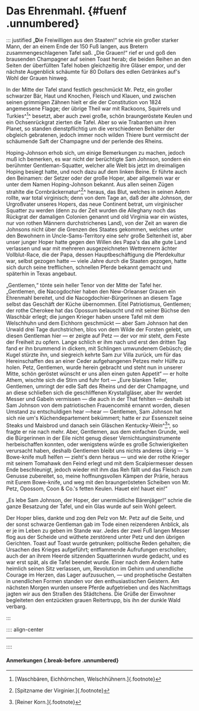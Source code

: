 # Das Ehrenmahl. {#fuenf .unnumbered}

::: justified
„**D**ie Freiwilligen aus den Staaten!“ schrie ein großer starker Mann, der an einem
Ende der 150 Fuß langen, aus Bretern zusammengeschlagenen Tafel saß. „Die
Grauen!“ rief er und goß den brausenden Champagner auf seinen Toast herab; die
beiden Reihen an den Seiten der überfüllten Tafel hoben gleichzeitig ihre Gläser
empor, und der nächste Augenblick schäumte für 80 Dollars des edlen Getränkes
auf's Wohl der Grauen hinweg.

In der Mitte der Tafel stand festlich geschmückt Mr. Petz, ein großer schwarzer
Bär, Haut und Knochen, Fleisch und Klauen, und zwischen seinen grimmigen Zähnen
hielt er die der Constitution von 1824 angemessene Flagge; der übrige Theil war
mit Rackoons, Squirrels und Turkies^[^0500]^ besetzt, aber auch zwei große, schön
braungeröstete Keulen und ein Ochsenrückgrat zierten die Tafel. Aber so wie
Trabanten um ihren Planet, so standen dienstpflichtig um die verschiedenen
Behälter der obgleich gebratenen, jedoch immer noch wilden Thiere bunt vermischt
der schäumende Saft der Champagne und der perlende des Rheins.

Hoping-Johnson erhob sich, um einige Bemerkungen zu machen, jedoch muß ich
bemerken, es war nicht der berüchtigte Sam Johnson, sondern ein berühmter
Gentleman-Squatter, welcher alle Welt bis jetzt im dreimaligen Hoping besiegt
hatte, und noch dazu auf dem linken Beine. Er führte auch den Beinamen: der
Setzer oder der große Hoper, aber allgemein war er unter dem Namen
Hoping-Johnson bekannt. Aus allen seinen Zügen strahlte die Cornbräckernatur^[^0501]^
heraus, das Blut, welches in seinen Adern rollte, war total virginisch; denn von
dem Tage an, daß der alte Johnson, der Urgroßvater unseres Hopers, das neue
Continent betrat, um virginischer Squatter zu werden (denn zu der Zeit wurden
die Alleghany noch das Rückgrat der damaligen Colonien genannt und old Virginia
war ein wüstes, nur von rothen Männern durchstrichenes Land), von der Zeit an
waren die Johnsons nicht über die Grenzen des Staates gekommen, welches unter
den Bewohnern in Uncle-Sams-Territory eine sehr große Seltenheit ist, aber unser
junger Hoper hatte gegen den Willen des Papa's das alte gute Land verlassen und
war mit mehreren ausgezeichneten Wettrennern ächter Vollblut-Race, die der Papa,
dessen Hauptbeschäftigung die Pferdekultur war, selbst gezogen hatte — viele
Jahre durch die Staaten gezogen, hatte sich durch seine trefflichen, schnellen
Pferde bekannt gemacht und späterhin in Texas angebaut.

„Gentlemen,“ tönte sein heller Tenor von der Mitte der Tafel her. „Gentlemen,
die Nacogdochier haben den New-Orleanser Grauen ein Ehrenmahl bereitet, und die
Nacogdochier-Bürgerinnen an diesem Tage selbst das Geschäft der Küche
übernommen. Eitel Patriotismus, Gentlemen; der rothe Cherokee hat das Opossum
belauscht und mit seiner Büchse den Waschbär erlegt; die jungen Krieger haben
unsere Tafel mit dem Welschhuhn und dem Eichhorn geschmückt — aber Sam Johnson
hat den Urwald drei Tage durchstrichen, blos von dem Wilde der Forsten gelebt,
um diesen Gentleman hier — er zeigte auf Petz — der vor mir steht, dem Feste der
Freiheit zu opfern. Lange schlich er ihm nach und erst den dritten Tag fand er
ihn brummend in dickem, mit Schlingen umwundenem Gebüsch; die Kugel stürzte ihn,
und siegreich kehrte Sam zur Villa zurück, um für das Hereinschaffen des an
einer Ceder aufgehangenen Petzes mehr Hülfe zu holen. Petz, Gentlemen, wurde
herein gebracht und steht nun in unserer Mitte, schön geröstet wünscht er uns
allen einen guten Appetit“ — er holte Athem, wischte sich die Stirn und fuhr
fort — „Eure blanken Teller, Gentlemen, umringt der edle Saft des Rheins und der
der Champagne, und an diese schließen sich die geschliffenen Krystallgläser,
aber Ihr werdet Messer und Gabeln vermissen — die auch in der That fehlten —
deshalb ist Sam Johnson von dem patriotischen Frauencomité ernannt worden,
diesen Umstand zu entschuldigen hear —hear — Gentlemen, Sam Johnson hat sich nie
um's Küchendepartement bekümmert; hatte er zur Essenszeit seine Steaks und
Maisbrod und danach sein Gläschen Kentucky-Wein^[^0502]^, so fragte er nie nach mehr.
Aber, Gentlemen, aus dem einfachen Grunde, weil die Bürgerinnen in der Eile
nicht genug dieser Vernichtungsinstrumente herbeischaffen konnten, oder
wenigstens würde es große Schwierigkeiten verursacht haben, deshalb Gentlemen
bleibt uns nichts anderes übrig — 's Bowe-knife muß helfen — zieht's denn heraus
— und wie der rothe Krieger mit seinem Tomahawk den Feind erlegt und mit dem
Scalpiermesser dessen Ende beschleunigt, jedoch wieder mit ihm das Reh fällt und
das Fleisch zum Genusse zubereitet, so, meine hoffnungsvollen Kämpen der Prärie,
heraus mit Eurem Bowe-knife, und weg mit den braungerösteten Scheiben von Mr.
Petz, Opossom, Coon & Co.'s fetten Keulen. Hauet ein! hauet ein!“

„Es lebe Sam Johnson, der Hoper, der unermüdliche Bärenjäger!“ schrie die ganze
Besatzung der Tafel, und ein Glas wurde auf sein Wohl geleert.

Der Hoper blies, dankte und zog den Pelz von Mr. Petz auf die Seite, und der
sonst schwarze Gentleman gab im Tode einen reizenderen Anblick, als er je im
Leben zu geben im Stande war. Jedes der zwei Fuß langen Messer flog aus der
Scheide und wüthete zerstörend unter Petz und den übrigen Gerichten. Toast auf
Toast wurde getrunken; politische Reden gehalten; die Ursachen des Krieges
aufgeführt; entflammende Aufrufungen erschollen; auch der an ihrem Heerde
sitzenden Squatterinnen wurde gedacht, und es war erst spät, als die Tafel
beendet wurde. Einer nach dem Andern hatte heimlich seinen Sitz verlassen, um,
Revolution im Gehirn und unendliche Courage im Herzen, das Lager aufzusuchen, —
und prophetische Gestalten in unendlichen Formen standen vor den
enthusiastischen Geistern. Am nächsten Morgen wurden unsere Pferde aufgetrieben
und des Nachmittags jagten wir aus den Straßen des Städtchens. Die Grüße der
Einwohner begleiteten den entzückten grauen Reitertrupp, bis ihn der dunkle Wald
verbarg.

:::

:::: align-center
****
::::

#### **Anmerkungen** {.break-before .unnumbered}

[^0500]: [Waschbären, Eichhörnchen, Welschhühnern.]{.footnote}

[^0501]: [Spitzname der Virginier.]{.footnote}

[^0502]: [Reiner Korn.]{.footnote}
